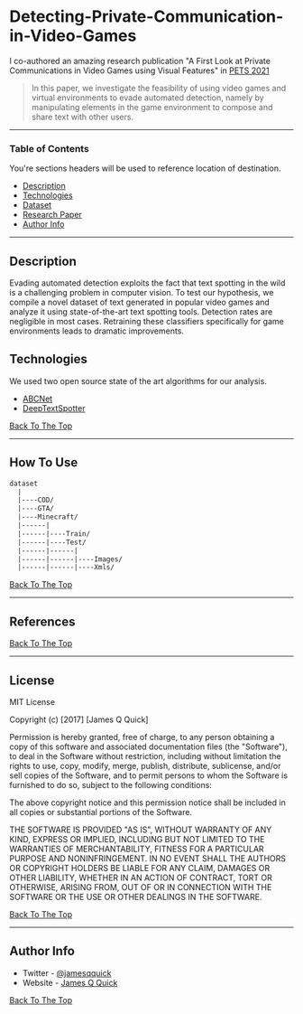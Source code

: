 # Detecting-Private-Communication-in-Video-Games

I co-authored an amazing research publication "A First Look at Private Communications in Video Games using Visual Features" in [PETS 2021](https://petsymposium.org/2021/paperlist.php)
> In this paper, we investigate the feasibility
of using video games and virtual environments to evade
automated detection, namely by manipulating elements
in the game environment to compose and share text
with other users.

---

### Table of Contents
You're sections headers will be used to reference location of destination.

- [Description](#description)
- [Technologies](#how-to-use)
- [Dataset](https://drive.google.com/drive/folders/131jT-0YeHtpkzYrO_JZviU78Wgj7onGV)
- [Research Paper](https://drive.google.com/drive/u/0/folders/1eg9qFJoZxKDf9HgUn9Tw-jZNbhpdcJXG)
- [Author Info](#author-info)

---

## Description

Evading automated detection exploits the fact that
text spotting in the wild is a challenging problem in
computer vision. To test our hypothesis, we compile a
novel dataset of text generated in popular video games
and analyze it using state-of-the-art text spotting tools.
Detection rates are negligible in most cases. Retraining these classifiers specifically for game environments
leads to dramatic improvements.

## Technologies
We used two open source state of the art algorithms for our analysis.
- [ABCNet](https://github.com/aim-uofa/AdelaiDet/blob/master/configs/BAText/README.md)
- [DeepTextSpotter](https://github.com/MichalBusta/DeepTextSpotter)


[Back To The Top](#read-me-template)

---

## How To Use

```html
dataset
  |
  |----COD/               
  |----GTA/               
  |----Minecraft/               
  |------|
  |------|----Train/            
  |------|----Test/            
  |------|------|
  |------|------|----Images/
  |------|------|----Xmls/
```
[Back To The Top](#read-me-template)

---

## References
[Back To The Top](#read-me-template)

---

## License

MIT License

Copyright (c) [2017] [James Q Quick]

Permission is hereby granted, free of charge, to any person obtaining a copy
of this software and associated documentation files (the "Software"), to deal
in the Software without restriction, including without limitation the rights
to use, copy, modify, merge, publish, distribute, sublicense, and/or sell
copies of the Software, and to permit persons to whom the Software is
furnished to do so, subject to the following conditions:

The above copyright notice and this permission notice shall be included in all
copies or substantial portions of the Software.

THE SOFTWARE IS PROVIDED "AS IS", WITHOUT WARRANTY OF ANY KIND, EXPRESS OR
IMPLIED, INCLUDING BUT NOT LIMITED TO THE WARRANTIES OF MERCHANTABILITY,
FITNESS FOR A PARTICULAR PURPOSE AND NONINFRINGEMENT. IN NO EVENT SHALL THE
AUTHORS OR COPYRIGHT HOLDERS BE LIABLE FOR ANY CLAIM, DAMAGES OR OTHER
LIABILITY, WHETHER IN AN ACTION OF CONTRACT, TORT OR OTHERWISE, ARISING FROM,
OUT OF OR IN CONNECTION WITH THE SOFTWARE OR THE USE OR OTHER DEALINGS IN THE
SOFTWARE.

[Back To The Top](#read-me-template)

---

## Author Info

- Twitter - [@jamesqquick](https://twitter.com/jamesqquick)
- Website - [James Q Quick](https://jamesqquick.com)

[Back To The Top](#read-me-template)
